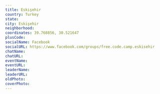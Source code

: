 ```yaml
---
title: Eskişehir
country: Turkey
state: 
city: Eskişehir
neighborhood: 
coordinates: 39.768856, 30.521647
plusCode:
socialName: Facebook
socialURL: https://www.facebook.com/groups/free.code.camp.eskisehir
chatName:
chatURL:
eventName:
eventURL:
leaderName:
leaderURL:
oldPhoto: 
coverPhoto:
---
```

